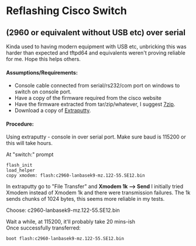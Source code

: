 # Reflashing Cisco Switch 
## (2960 or equivalent without USB etc) over serial

Kinda used to having modern equipment with USB etc, unbricking
this was harder than expected and tftpd64 and equivalents weren't
proving reliable for me. Hope this helps others.


#### Assumptions/Requirements:

- Console cable connected from serial/rs232/com port on windows to switch on console port. 
- Have a copy of the firmware required from the cisco website
- Have the firmware extracted from tar/zip/whatever, I suggest [7zip](https://www.7-zip.org/download.html).
- Download a copy of [Extraputty](http://www.extraputty.com/download.php).  


#### Procedure:

Using extraputty - console in over serial port.
Make sure baud is 115200 or this will take hours.

At "switch:" prompt

    flash_init
    load_helper
    copy xmodem: flash:c2960-lanbasek9-mz.122-55.SE12.bin

In extraputty go to "File Transfer" and **Xmodem 1k  --> Send** 
I initially tried Xmodem instead of Xmodem 1k and there were transmission failures. The 1k sends chunks
of 1024 bytes, this seems more reliable in my tests. 

Choose: c2960-lanbasek9-mz.122-55.SE12.bin

Wait a while, at 115200, it'll probably take 20 mins-ish    
Once successfully transferred:

    boot flash:c2960-lanbasek9-mz.122-55.SE12.bin
